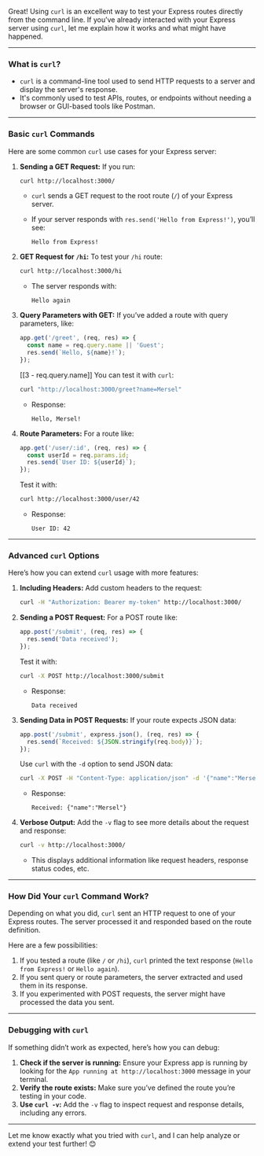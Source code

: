 Great! Using `curl` is an excellent way to test your Express routes directly from the command line. If you’ve already interacted with your Express server using `curl`, let me explain how it works and what might have happened.

---

### **What is `curl`?**

- `curl` is a command-line tool used to send HTTP requests to a server and display the server's response.
- It's commonly used to test APIs, routes, or endpoints without needing a browser or GUI-based tools like Postman.

---

### **Basic `curl` Commands**

Here are some common `curl` use cases for your Express server:

1. **Sending a GET Request:** If you run:
    
    ```bash
    curl http://localhost:3000/
    ```
    
    - `curl` sends a GET request to the root route (`/`) of your Express server.
    - If your server responds with `res.send('Hello from Express!')`, you’ll see:
        
        ```
        Hello from Express!
        ```
        
2. **GET Request for `/hi`:** To test your `/hi` route:
    
    ```bash
    curl http://localhost:3000/hi
    ```
    
    - The server responds with:
        
        ```
        Hello again
        ```
        
3. **Query Parameters with GET:** If you’ve added a route with query parameters, like:
    
    ```javascript
    app.get('/greet', (req, res) => {
      const name = req.query.name || 'Guest';
      res.send(`Hello, ${name}!`);
    });
    ```
    [[3 - req.query.name]]
    You can test it with `curl`:
    
    ```bash
    curl "http://localhost:3000/greet?name=Mersel"
    ```
    
    - Response:
        
        ```
        Hello, Mersel!
        ```
        
4. **Route Parameters:** For a route like:
    
    ```javascript
    app.get('/user/:id', (req, res) => {
      const userId = req.params.id;
      res.send(`User ID: ${userId}`);
    });
    ```
    
    Test it with:
    
    ```bash
    curl http://localhost:3000/user/42
    ```
    
    - Response:
        
        ```
        User ID: 42
        ```
        

---

### **Advanced `curl` Options**

Here’s how you can extend `curl` usage with more features:

1. **Including Headers:** Add custom headers to the request:
    
    ```bash
    curl -H "Authorization: Bearer my-token" http://localhost:3000/
    ```
    
2. **Sending a POST Request:** For a POST route like:
    
    ```javascript
    app.post('/submit', (req, res) => {
      res.send('Data received');
    });
    ```
    
    Test it with:
    
    ```bash
    curl -X POST http://localhost:3000/submit
    ```
    
    - Response:
        
        ```
        Data received
        ```
        
3. **Sending Data in POST Requests:** If your route expects JSON data:
    
    ```javascript
    app.post('/submit', express.json(), (req, res) => {
      res.send(`Received: ${JSON.stringify(req.body)}`);
    });
    ```
    
    Use `curl` with the `-d` option to send JSON data:
    
    ```bash
    curl -X POST -H "Content-Type: application/json" -d '{"name":"Mersel"}' http://localhost:3000/submit
    ```
    
    - Response:
        
        ```
        Received: {"name":"Mersel"}
        ```
        
4. **Verbose Output:** Add the `-v` flag to see more details about the request and response:
    
    ```bash
    curl -v http://localhost:3000/
    ```
    
    - This displays additional information like request headers, response status codes, etc.

---

### **How Did Your `curl` Command Work?**

Depending on what you did, `curl` sent an HTTP request to one of your Express routes. The server processed it and responded based on the route definition.

Here are a few possibilities:

1. If you tested a route (like `/` or `/hi`), `curl` printed the text response (`Hello from Express!` or `Hello again`).
2. If you sent query or route parameters, the server extracted and used them in its response.
3. If you experimented with POST requests, the server might have processed the data you sent.

---

### **Debugging with `curl`**

If something didn’t work as expected, here’s how you can debug:

1. **Check if the server is running:** Ensure your Express app is running by looking for the `App running at http://localhost:3000` message in your terminal.
2. **Verify the route exists:** Make sure you’ve defined the route you’re testing in your code.
3. **Use `curl -v`:** Add the `-v` flag to inspect request and response details, including any errors.

---

Let me know exactly what you tried with `curl`, and I can help analyze or extend your test further! 😊